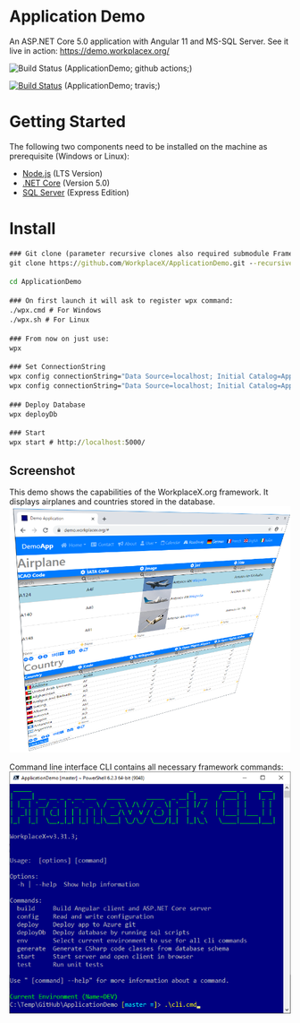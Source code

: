 # Application Demo
An ASP.NET Core 5.0 application with Angular 11 and MS-SQL Server. See it live in action: https://demo.workplacex.org/

![Build Status](https://github.com/WorkplaceX/ApplicationDemo/workflows/CI/badge.svg) (ApplicationDemo; github actions;)

[![Build Status](https://travis-ci.org/WorkplaceX/ApplicationDemo.svg?branch=master)](https://travis-ci.org/WorkplaceX/ApplicationDemo) (ApplicationDemo; travis;)

# Getting Started
The following two components need to be installed on the machine as prerequisite (Windows or Linux):
* [Node.js](https://nodejs.org/en/) (LTS Version)
* [.NET Core](https://dotnet.microsoft.com/download) (Version 5.0)
* [SQL Server](https://www.microsoft.com/en-us/sql-server/sql-server-downloads) (Express Edition)

# Install
```cmd
### Git clone (parameter recursive clones also required submodule Framework):
git clone https://github.com/WorkplaceX/ApplicationDemo.git --recursive

cd ApplicationDemo

### On first launch it will ask to register wpx command:
./wpx.cmd # For Windows
./wpx.sh # For Linux

### From now on just use:
wpx

### Set ConnectionString
wpx config connectionString="Data Source=localhost; Initial Catalog=ApplicationDemo; Integrated Security=True;" # Example Windows
wpx config connectionString="Data Source=localhost; Initial Catalog=ApplicationDemo; User Id=SA; Password=MyPassword;" # Example Linux

### Deploy Database
wpx deployDb

### Start
wpx start # http://localhost:5000/
```

## Screenshot
This demo shows the capabilities of the WorkplaceX.org framework. It displays airplanes and countries stored in the database.
![Screenshot](Application.Doc/Screenshot.png)

Command line interface CLI contains all necessary framework commands:
![Cli](Application.Doc/Cli.png)
